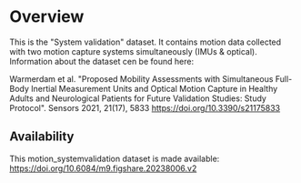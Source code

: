 # Overview
This is the "System validation" dataset.
It contains motion data collected with two motion capture systems simultaneously (IMUs & optical).
Information about the dataset cen be found here:

Warmerdam et al. 
"Proposed Mobility Assessments with Simultaneous Full-Body Inertial Measurement Units and Optical Motion Capture in Healthy Adults and Neurological Patients for Future Validation Studies: Study Protocol".
Sensors 2021, 21(17), 5833
https://doi.org/10.3390/s21175833


## Availability
This motion_systemvalidation dataset is made available: https://doi.org/10.6084/m9.figshare.20238006.v2




